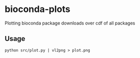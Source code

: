 # bioconda-plots
Plotting bioconda package downloads over cdf of all packages

## Usage

`python src/plot.py | vl2png > plot.png`